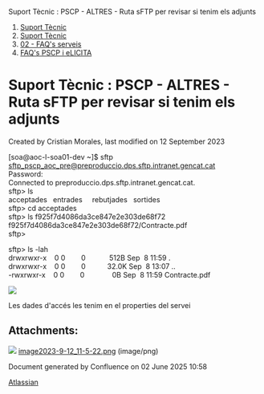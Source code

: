 Suport Tècnic : PSCP - ALTRES - Ruta sFTP per revisar si tenim els adjunts  

1.  [Suport Tècnic](index.md)
2.  [Suport Tècnic](13893782.md)
3.  [02 - FAQ's serveis](26313393.md)
4.  [FAQ's PSCP i eLICITA](28705587.md)

Suport Tècnic : PSCP - ALTRES - Ruta sFTP per revisar si tenim els adjunts
==========================================================================

Created by Cristian Morales, last modified on 12 September 2023

  
\[soa@aoc-l-soa01-dev ~\]$ sftp [sftp\_pscp\_aoc\_pre@preproduccio.dps.sftp.intranet.gencat.cat](mailto:sftp_pscp_aoc_pre@preproduccio.dps.sftp.intranet.gencat.cat)  
Password:   
Connected to preproduccio.dps.sftp.intranet.gencat.cat.  
sftp> ls  
acceptades   entrades     rebutjades   sortides       
sftp> cd acceptades  
sftp> ls f925f7d4086da3ce847e2e303de68f72  
f925f7d4086da3ce847e2e303de68f72/Contracte.pdf  
sftp>

  

sftp> ls -lah  
drwxrwxr-x    0 0        0            512B Sep  8 11:59 .  
drwxrwxr-x    0 0        0           32.0K Sep  8 13:07 ..  
\-rwxrwxr-x    0 0        0              0B Sep  8 11:59 Contracte.pdf

  

![](attachments/93357139/93357168.png)

  

Les dades d'accés les tenim en el properties del servei

Attachments:
------------

![](images/icons/bullet_blue.gif) [image2023-9-12\_11-5-22.png](attachments/93357139/93357168.png) (image/png)  

Document generated by Confluence on 02 June 2025 10:58

[Atlassian](http://www.atlassian.com/)